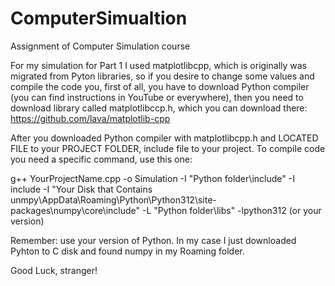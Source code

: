 # ComputerSimualtion
 Assignment of Computer Simulation course

For my simulation for Part 1 I used matplotlibcpp, which is originally was migrated from Pyton libraries, so if you desire to change some values and compile the code you, first of all, you have to download Python compiler (you can find instructions in YouTube or everywhere), then you need to download library called matplotlibccp.h, which you can download there:
https://github.com/lava/matplotlib-cpp

After you downloaded Python compiler with matplotlibcpp.h and LOCATED FILE to your PROJECT FOLDER, include file to your project. To compile code you need a specific command, use this one:

g++ YourProjectName.cpp -o Simulation -I "Python folder\include" -I include -I "Your Disk that Contains unmpy\AppData\Roaming\Python\Python312\site-packages\numpy\core\include" -L "Python folder\libs" -lpython312 (or your version)

Remember: use your version of Python. In my case I just downloaded Pyhton to C disk and found numpy in my Roaming folder.

Good Luck, stranger!